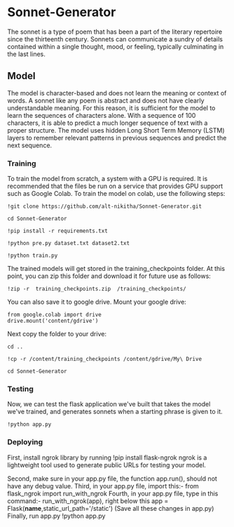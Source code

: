 # Sonnet-Generator

The sonnet is a type of poem that has been a part of the literary repertoire since the thirteenth century. 
Sonnets can communicate a sundry of details contained within a single thought, mood, or feeling, typically culminating in the last lines. 

## Model 
The model is character-based and does not learn the meaning or context of words. A sonnet like any poem is abstract and does not have clearly understandable meaning. For this reason, it is sufficient for the model to learn the sequences of characters alone. With a sequence of 100 characters, it is able to predict a much longer sequence of text with a proper structure. The model uses hidden Long Short Term Memory (LSTM) layers to remember relevant patterns in previous sequences and predict the next sequence. 

### Training

To train the model from scratch, a system with a GPU is required. It is recommended that the files be run on a service that provides GPU support such as Google Colab. To train the model on colab, use the following steps:

` !git clone https://github.com/alt-nikitha/Sonnet-Generator.git ` 

` cd Sonnet-Generator ` 

` !pip install -r requirements.txt ` 

` !python pre.py dataset.txt dataset2.txt ` 

` !python train.py ` 

The trained models will get stored in the training_checkpoints folder. At this point, you can zip this folder and download it for future use as follows:


` !zip -r  training_checkpoints.zip  /training_checkpoints/ `

You can also save it to google drive. Mount your google drive:
    
``` 
from google.colab import drive
drive.mount('content/gdrive') 
```

Next copy the folder to your drive:

` cd .. `

` !cp -r /content/training_checkpoints /content/gdrive/My\ Drive `

` cd Sonnet-Generator ` 

### Testing

Now, we can test the flask application we've built that takes the model we've trained, and generates sonnets when a starting phrase is given to it.

` !python app.py `
    
### Deploying

First, install ngrok library by running
 !pip install flask-ngrok
ngrok is a lightweight tool used to generate public URLs for testing your model.

Second, make sure in your app.py file, the function app.run(), should not have any debug value.
Third, in your app.py file, import this:-
from flask_ngrok import run_with_ngrok
Fourth, in your app.py file, 
type in this command:- run_with_ngrok(app), right below this 
app = Flask(__name__,static_url_path='/static') (Save all these changes in app.py)
Finally, run app.py
!python app.py

